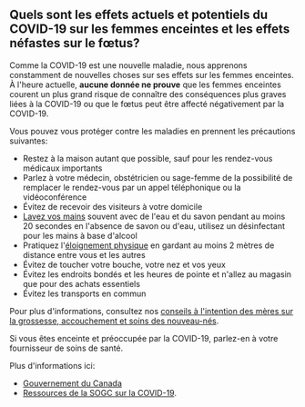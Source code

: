 ## Quels sont les effets actuels et potentiels du COVID-19 sur les femmes enceintes et les effets néfastes sur le fœtus?

Comme la COVID-19 est une nouvelle maladie, nous apprenons constamment de nouvelles choses sur ses effets sur les femmes enceintes. À l'heure actuelle, **aucune donnée ne prouve** que les femmes enceintes courent un plus grand risque de connaître des conséquences plus graves liées à la COVID-19 ou que le fœtus peut être affecté négativement par la COVID-19.

Vous pouvez vous protéger contre les maladies en prennent les précautions suivantes:

- Restez à la maison autant que possible, sauf pour les rendez-vous médicaux importants
- Parlez à votre médecin, obstétricien ou sage-femme de la possibilité de remplacer le rendez-vous par un appel téléphonique ou la vidéoconférence
- Évitez de recevoir des visiteurs à votre domicile
- [Lavez vos mains](https://www.canada.ca/fr/sante-publique/services/publications/maladies-et-affections/evitez-propagation-du-covid-19-lavez-vos-mains.html) souvent avec de l'eau et du savon pendant au moins 20 secondes
  en l'absence de savon ou d'eau, utilisez un désinfectant pour les mains à base d'alcool
- Pratiquez l'[éloignement physique](https://www.canada.ca/fr/sante-publique/services/publications/maladies-affections/distanciation-sociale.html) en gardant au moins 2 mètres de distance entre vous et les autres
- Évitez de toucher votre bouche, votre nez et vos yeux
- Évitez les endroits bondés et les heures de pointe et n'allez au magasin que pour des achats essentiels
- Évitez les transports en commun

Pour plus d'informations, consultez nos [conseils à l'intention des mères sur la grossesse, accouchement et soins des nouveau-nés](https://www.canada.ca/fr/sante-publique/services/publications/maladies-et-affections/grossesse-conseils-meres.html).

Si vous êtes enceinte et préoccupée par la COVID-19, parlez-en à votre fournisseur de soins de santé.

Plus d'informations ici:

- [Gouvernement du Canada](https://www.canada.ca/fr/sante-publique/services/maladies/2019-nouveau-coronavirus/prevention-risques.html)
- [Ressources de la SOGC sur la COVID-19](https://www.sogc.org/fr/-COVID-19/COVID-19/fr/content/COVID-19/COVID-19.aspx?hkey=92ce4e29-3648-4925-8cc4-68e9de58a3b2).
